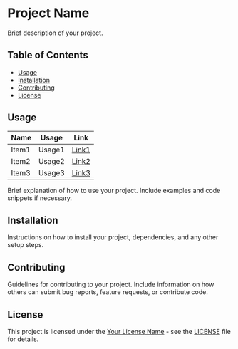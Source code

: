 # Project Name

Brief description of your project.

## Table of Contents

- [Usage](#usage)
- [Installation](#installation)
- [Contributing](#contributing)
- [License](#license)

## Usage

| Name  | Usage  | Link  |
|-------|--------|-------|
| Item1 | Usage1 | [Link1](#) |
| Item2 | Usage2 | [Link2](#) |
| Item3 | Usage3 | [Link3](#) |

Brief explanation of how to use your project. Include examples and code snippets if necessary.

## Installation

Instructions on how to install your project, dependencies, and any other setup steps.

## Contributing

Guidelines for contributing to your project. Include information on how others can submit bug reports, feature requests, or contribute code.

## License

This project is licensed under the [Your License Name](LICENSE) - see the [LICENSE](LICENSE) file for details.